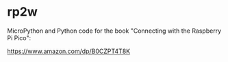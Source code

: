 # rp2w
MicroPython and Python code for the book "Connecting with the Raspberry Pi Pico": 

https://www.amazon.com/dp/B0CZPT4T8K
